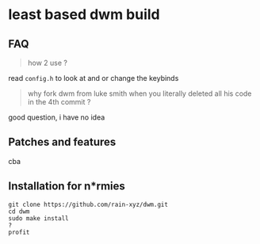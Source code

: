 # least based dwm build

## FAQ

> how 2 use ?

read `config.h` to look at and or change the keybinds

> why fork dwm from luke smith when you literally deleted all his code in the 4th commit ?

good question, i have no idea

## Patches and features

cba

## Installation for n\*rmies

```
git clone https://github.com/rain-xyz/dwm.git
cd dwm
sudo make install
?
profit
```

